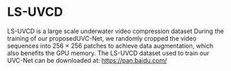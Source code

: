 # LS-UVCD
LS-UVCD is a large scale underwater video compression dataset
During the training of our proposedUVC-Net, we randomly cropped the video sequences into 256 × 256 patches to achieve data augmentation, which also benefits the GPU memory.
The LS-UVCD dataset used to train our UVC-Net can be downloaded at: https://pan.baidu.com/ 

